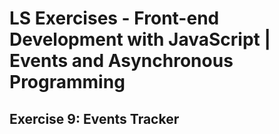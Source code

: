 # LS Exercises - Front-end Development with JavaScript | Events and Asynchronous Programming

## Exercise 9: Events Tracker
